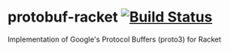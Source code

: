 # protobuf-racket [![Build Status](https://travis-ci.org/iitalics/protobuf-racket.svg?branch=master)](https://travis-ci.org/iitalics/protobuf-racket)

Implementation of Google's Protocol Buffers (proto3) for Racket
